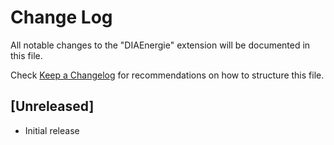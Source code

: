 # Change Log

All notable changes to the "DIAEnergie" extension will be documented in this file.

Check [Keep a Changelog](http://keepachangelog.com/) for recommendations on how to structure this file.

## [Unreleased]

- Initial release